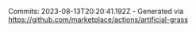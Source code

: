 Commits: 2023-08-13T20:20:41.192Z - Generated via https://github.com/marketplace/actions/artificial-grass
<br>
